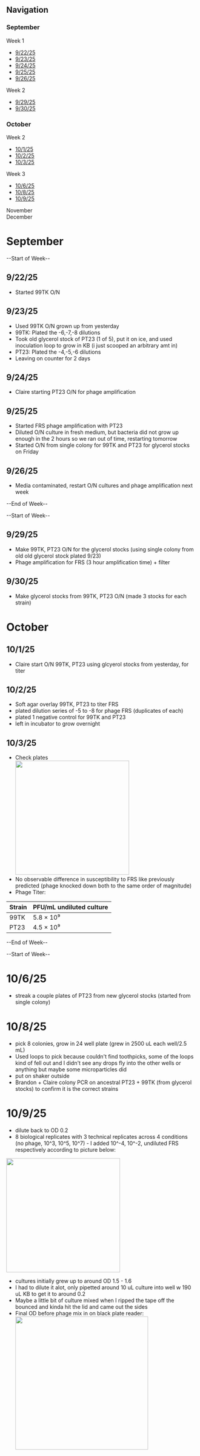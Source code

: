 ## Navigation

### September <br>
Week 1
- [9/22/25](#92225)
- [9/23/25](#92325)
- [9/24/25](#92425)
- [9/25/25](#92525)
- [9/26/25](#92625) <br>

Week 2 <br>
- [9/29/25](#92925)
- [9/30/25](#93025) <br>

### October <br>

Week 2
- [10/1/25](#10125)
- [10/2/25](#10225)
- [10/3/25](#10325)

Week 3
- [10/6/25](#10625)
- [10/8/25](#10825)
- [10/9/25](#10925)

November <br>
December <br>


# September

--Start of Week--
## 9/22/25
- Started 99TK O/N

## 9/23/25
- Used 99TK O/N grown up from yesterday
- 99TK: Plated the -6,-7,-8 dilutions
- Took old glycerol stock of PT23 (1 of 5), put it on ice, and used inoculation loop to grow in KB (i just scooped an arbitrary amt in)
- PT23: Plated the -4,-5,-6 dilutions
- Leaving on counter for 2 days

## 9/24/25
- Claire starting PT23 O/N for phage amplification

## 9/25/25
- Started FRS phage amplification with PT23
- Diluted O/N culture in fresh medium, but bacteria did not grow up enough in the 2 hours so we ran out of time, restarting tomorrow
- Started O/N from single colony for 99TK and PT23 for glycerol stocks on Friday

## 9/26/25
- Media contaminated, restart O/N cultures and phage amplification next week

--End of Week--

--Start of Week--
## 9/29/25
- Make 99TK, PT23 O/N for the glycerol stocks (using single colony from old old glycerol stock plated 9/23)
- Phage amplification for FRS (3 hour amplification time) + filter

## 9/30/25
- Make glycerol stocks from 99TK, PT23 O/N (made 3 stocks for each strain)

# October

## 10/1/25
- Claire start O/N 99TK, PT23 using glcyerol stocks from yesterday, for titer

## 10/2/25
- Soft agar overlay 99TK, PT23 to titer FRS 
- plated dilution series of -5 to -8 for phage FRS (duplicates of each)
- plated 1 negative control for 99TK and PT23
- left in incubator to grow overnight  

## 10/3/25
- Check plates </br>
<img src="https://github.com/user-attachments/assets/0c681d08-bef7-4936-b7a7-e69cf864b139" width="300"/>  </br>
- No observable difference in susceptibility to FRS like previously predicted (phage knocked down both to the same order of magnitude)
- Phage Titer: 

| Strain | PFU/mL undiluted culture |
|--------|---------|
| 99TK   | 5.8 × 10⁹ |
| PT23   | 4.5 × 10⁹ |

--End of Week-- 

--Start of Week--

# 10/6/25
- streak a couple plates of PT23 from new glycerol stocks (started from single colony)

# 10/8/25
- pick 8 colonies, grow in 24 well plate (grew in 2500 uL each well/2.5 mL)
- Used loops to pick because couldn't find toothpicks, some of the loops kind of fell out and I didn't see any drops fly into the other wells or anything but maybe some microparticles did
- put on shaker outside
- Brandon + Claire colony PCR on ancestral PT23 + 99TK (from glycerol stocks) to confirm it is the correct strains

# 10/9/25
- dilute back to OD 0.2
- 8 biological replicates with 3 technical replicates across 4 conditions (no phage, 10^3, 10^5, 10^7) - I added 10^-4, 10^-2, undiluted FRS respectively according to picture below: </br>

<img src="https://github.com/user-attachments/assets/2f04e643-2d8c-4bd5-8f8b-08fb4fa54a7c" width="300"/>  </br>

- cultures initially grew up to around OD 1.5 - 1.6
- I had to dilute it alot, only pipetted around 10 uL culture into well w 190 uL KB to get it to around 0.2
- Maybe a little bit of culture mixed when I ripped the tape off the bounced and kinda hit the lid and came out the sides
- Final OD before phage mix in on black plate reader: </br>
<img src="https://github.com/user-attachments/assets/e16211ce-eaea-42cf-b43d-164626ba72b3" width="350"/>  </br>
